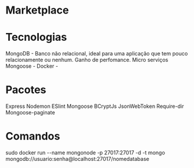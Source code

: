 # Marketplace

# Tecnologias

MongoDB - Banco não relacional, ideal para uma aplicação que tem pouco relacionamente ou nenhum. Ganho de perfomance. Micro serviços
Mongoose -
Docker -

# Pacotes

Express
Nodemon
ESlint
Mongoose
BCryptJs
JsonWebToken
Require-dir
Mongoose-paginate

# Comandos

sudo docker run --name mongonode -p 27017:27017 -d -t mongo
mongodb://usuario:senha@localhost:27017/nomedatabase

